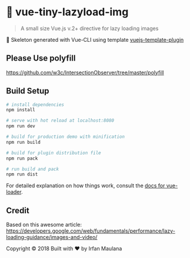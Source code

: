 # 🐌 vue-tiny-lazyload-img

> A small size Vue.js v.2+ directive for lazy loading images

:rocket: Skeleton generated with Vue-CLI using template [vuejs-template-plugin](https://github.com/mazipan/vuejs-template-plugin)

## Please Use polyfill

https://github.com/w3c/IntersectionObserver/tree/master/polyfill

## Build Setup

``` bash
# install dependencies
npm install

# serve with hot reload at localhost:8080
npm run dev

# build for production demo with minification
npm run build

# build for plugin distribution file
npm run pack

# run build and pack
npm run dist
```

For detailed explanation on how things work, consult the [docs for vue-loader](http://vuejs.github.io/vue-loader).

## Credit

Based on this awesome article: https://developers.google.com/web/fundamentals/performance/lazy-loading-guidance/images-and-video/


Copyright © 2018 Built with ❤️ by Irfan Maulana

